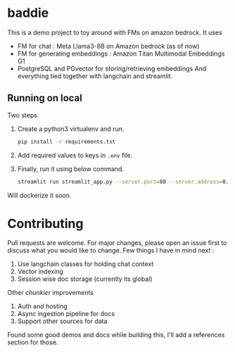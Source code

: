 # baddie

This is a demo project to toy around with FMs on amazon bedrock. It uses
- FM for chat : Meta Llama3-8B on Amazon bedrock (as of now)
- FM for generating embeddings : Amazon Titan Multimodal Embeddings G1
- PostgreSQL and PGvector for storing/retrieving embeddings
And everything tied together with langchain and streamlit.


## Running on local
Two steps
1. Create a python3 virtualenv and run.

    ```bash
    pip install -r requirements.txt
    ```
2. Add required values to keys in `.env` file.
3. Finally, run it using below command.

    ```bash
    streamlit run streamlit_app.py --server.port=80 --server.address=0.0.0.0
    ```
Will dockerize it soon.


# Contributing
Pull requests are welcome. For major changes, please open an issue first to discuss what you would like to change.
Few things I have in mind next :
1. Use langchain classes for holding chat context 
2. Vector indexing
3. Session wise doc storage (currently its global)

Other _chunkier_ improvements 
1. Auth and hosting
2. Async ingestion pipeline for docs
3. Support other sources for data

Found some good demos and docs while building this, I'll add a references section for those.